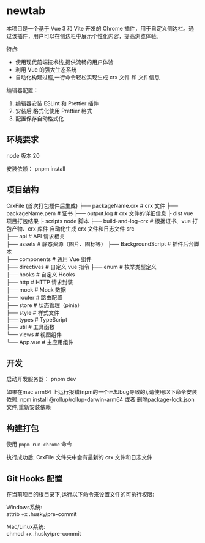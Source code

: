 # newtab

本项目是一个基于 Vue 3 和 Vite 开发的 Chrome 插件，用于自定义侧边栏。通过该插件，用户可以在侧边栏中展示个性化内容，提高浏览体验。

特点:

- 使用现代前端技术栈,提供流畅的用户体验
- 利用 Vue 的强大生态系统
- 自动化构建过程,一行命令轻松实现生成 crx 文件 和 文件信息

编辑器配置：

1. 编辑器安装 ESLint 和 Prettier 插件
2. 安装后,格式化使用 Prettier 格式
3. 配置保存自动格式化

## 环境要求

node 版本 20

安装依赖：
pnpm install

## 项目结构

CrxFile (首次打包插件后生成)
├── packageName.crx # crx 文件
├── packageName.pem # 证书
├── output.log # crx 文件的详细信息
├
dist vue 项目打包结果
├
scripts node 脚本
├── build-and-log-crx # 根据证书、vue 打包产物、crx 库件 自动化生成 crx 文件和日志文件
src  
├── api # API 请求相关  
├── assets # 静态资源（图片、图标等）
├── BackgroundScript # 插件后台脚本  
├── components # 通用 Vue 组件  
├── directives # 自定义 vue 指令
├── enum # 枚举类型定义  
├── hooks # 自定义 Hooks  
├── http # HTTP 请求封装  
├── mock # Mock 数据  
├── router # 路由配置  
├── store # 状态管理（pinia）  
├── style # 样式文件  
├── types # TypeScript  
├── util # 工具函数  
└── views # 视图组件  
 └── App.vue # 主应用组件

## 开发

启动开发服务器：
pnpm dev

如果在mac arm64 上运行报错(npm的一个已知bug导致的),请使用以下命令安装依赖:
npm install @rollup/rollup-darwin-arm64
或者
删除package-lock.json文件,重新安装依赖

## 构建打包

使用 `pnpm run chrome` 命令

执行成功后, CrxFile 文件夹中会有最新的 crx 文件和日志文件

## Git Hooks 配置

在当前项目的根目录下,运行以下命令来设置文件的可执行权限:

Windows系统:  
attrib +x .husky/pre-commit

Mac/Linux系统:  
chmod +x .husky/pre-commit
